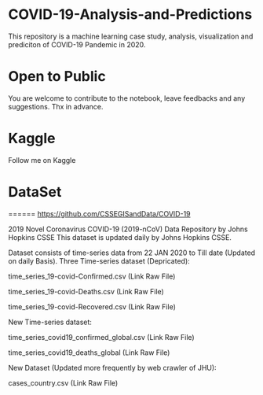 # COVID-19-Analysis-and-Predictions
This repository is a machine learning case study, analysis, visualization and prediciton of COVID-19 Pandemic in 2020.

# Open to Public 
You are welcome to contribute to the notebook, leave feedbacks and any suggestions. Thx in advance. 

# Kaggle 
Follow me on Kaggle

# DataSet  
======
https://github.com/CSSEGISandData/COVID-19<br>


2019 Novel Coronavirus COVID-19 (2019-nCoV) Data Repository by Johns Hopkins CSSE This dataset is updated daily by Johns Hopkins CSSE.

Dataset consists of time-series data from 22 JAN 2020 to Till date (Updated on daily Basis).
Three Time-series dataset (Depricated):

time_series_19-covid-Confirmed.csv (Link Raw File)

time_series_19-covid-Deaths.csv (Link Raw File)

time_series_19-covid-Recovered.csv (Link Raw File)

New Time-series dataset:

time_series_covid19_confirmed_global.csv (Link Raw File)

time_series_covid19_deaths_global (Link Raw File)

New Dataset (Updated more frequently by web crawler of JHU):

cases_country.csv (Link Raw File)

